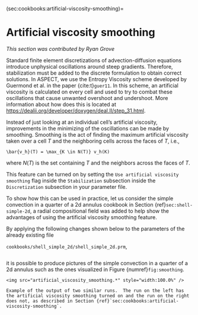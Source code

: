 (sec:cookbooks:artificial-viscosity-smoothing)=
# Artificial viscosity smoothing

*This section was contributed by Ryan Grove*

Standard finite element discretizations of advection-diffusion equations
introduce unphysical oscillations around steep gradients. Therefore,
stabilization must be added to the discrete formulation to obtain correct
solutions. In ASPECT, we use the Entropy Viscosity scheme developed by
Guermond et al. in the paper {cite:t}`guer11`.
In this scheme, an artificial viscosity is calculated on
every cell and used to try to combat these oscillations that cause unwanted
overshoot and undershoot. More information about how does this is located at
<https://dealii.org/developer/doxygen/deal.II/step_31.html>.

Instead of just looking at an individual cell&rsquo;s artificial viscosity,
improvements in the minimizing of the oscillations can be made by smoothing.
Smoothing is the act of finding the maximum artificial viscosity taken over a
cell $T$ and the neighboring cells across the faces of $T$, i.e.,
```{math}
\bar{v_h}(T) = \max_{K \in N(T)} v_h(K)
```
where $N(T)$ is the set containing $T$ and the neighbors across the faces of $T$.

This feature can be turned on by setting the `Use artificial viscosity smoothing`
flag inside the `Stabilization` subsection inside the `Discretization`
subsection in your parameter file.

To show how this can be used in practice, let us consider the simple
convection in a quarter of a 2d annulus cookbook in Section
{ref}`sec:shell-simple-2d`, a radial compositional field was added to help
show the advantages of using the artificial viscosity smoothing feature.

By applying the following changes shown below to the parameters of the already
existing file

`cookbooks/shell_simple_2d/shell_simple_2d.prm`,

```{literalinclude} cookbooks/shell_simple_2d/shell_simple_2d.prm
```

it is possible to produce pictures of the simple convection in a quarter of a
2d annulus such as the ones visualized in Figure {numref}`fig:smoothing`.

```{figure-md} fig:smoothing
<img src="artificial_viscosity_smoothing.*" style="width:100.0%" />

Example of the output of two similar runs.  The run on the left has the artificial viscosity smoothing turned on and the run on the right does not, as described in Section {ref}`sec:cookbooks:artificial-viscosity-smoothing`.
```
